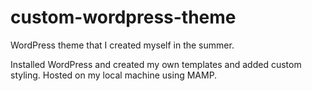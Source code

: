# custom-wordpress-theme
WordPress theme that I created myself in the summer. 

Installed WordPress and created my own templates and added custom styling. 
Hosted on my local machine using MAMP. 
